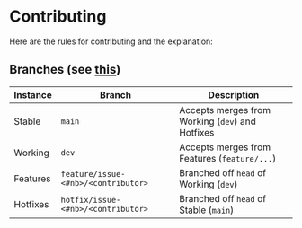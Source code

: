 # Contributing

Here are the rules for contributing and the explanation:

## Branches (see [this](https://gist.github.com/digitaljhelms/4287848))

| Instance | Branch                              | Description                                      |
| -------- | ----------------------------------- | ------------------------------------------------ |
| Stable   | `main`                              | Accepts merges from Working (`dev`) and Hotfixes |
| Working  | `dev`                               | Accepts merges from Features (`feature/...`)     |
| Features | `feature/issue-<#nb>/<contributor>` | Branched off `head` of Working (`dev`)           |
| Hotfixes | `hotfix/issue-<#nb>/<contributor>`  | Branched off `head` of Stable (`main`)           |
